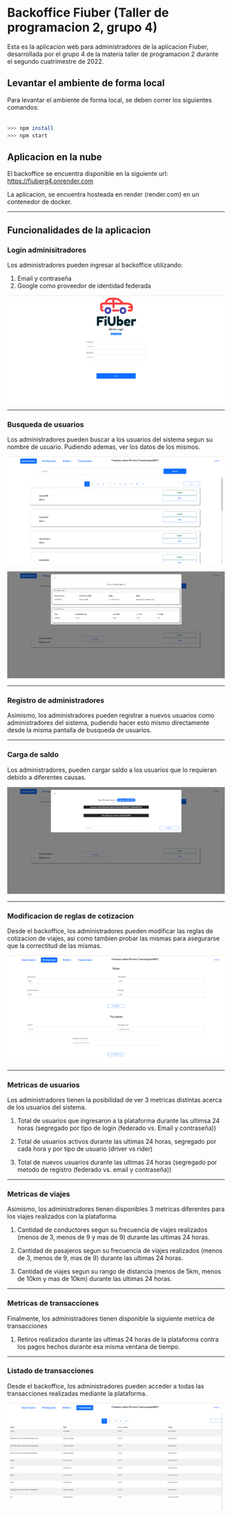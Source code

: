 # Backoffice Fiuber (Taller de programacion 2, grupo 4)

Esta es la aplicacion web para administradores de la aplicacion Fiuber, desarrollada por el grupo 4 de la materia taller de programacion 2 durante el segundo cuatrimestre de 2022.

## Levantar el ambiente de forma local

Para levantar el ambiente de forma local, se deben correr los siguientes comandos:

```bash

>>> npm install
>>> npm start

```

## Aplicacion en la nube

El backoffice se encuentra disponible en la siguiente url: https://fiuberg4.onrender.com

La aplicacion, se encuentra hosteada en render (render.com) en un contenedor de docker.

---

## Funcionalidades de la aplicacion


### Login adminisitradores

Los administradores pueden ingresar al backoffice utilizando:

1. Email y contraseña
2. Google como proveedor de identidad federada

![](./readmeImages/Screenshot%20from%202022-12-07%2014-58-59.png)

---

### Busqueda de usuarios

Los administradores pueden buscar a los usuarios del sistema segun su nombre de usuario. Pudiendo ademas, ver los datos de los mismos.

![](./readmeImages/Screenshot%20from%202022-12-07%2015-03-28.png)

![](./readmeImages/Screenshot%20from%202022-12-07%2015-05-25.png)

---

### Registro de administradores

Asimismo, los administradores pueden registrar a nuevos usuarios como administradores del sistema, pudiendo hacer esto mismo directamente desde la misma pantalla de busqueda de usuarios.

---

### Carga de saldo

Los administradores, pueden cargar saldo a los usuarios que lo requieran debido a diferentes causas.

![](./readmeImages/Screenshot%20from%202022-12-07%2015-08-44.png)

---

### Modificacion de reglas de cotizacion

Desde el backoffice, los administradores pueden modificar las reglas de cotizacion de viajes, asi como tambien probar las mismas para asegurarse que la correctitud de las mismas.

![](./readmeImages/Screenshot%20from%202022-12-07%2015-11-16.png)

---

### Metricas de usuarios

Los administradores tienen la posibilidad de ver 3 metricas distintas acerca de los usuarios del sistema.

1. Total de usuarios que ingresaron a la plataforma durante las ultimsa 24 horas (segregado por tipo de login (federado vs. Email y contraseña))

2. Total de usuarios activos durante las ultimas 24 horas, segregado por cada hora y por tipo de usuario (driver vs rider)

3. Total de nuevos usuarios durante las ultimas 24 horas (segregado por metodo de registro (federado vs. email y contraseña))

---

### Metricas de viajes

Asimismo, los administradores tienen disponibles 3 metricas diferentes para los viajes realizados con la plataforma.

1. Cantidad de conductores segun su frecuencia de viajes realizados (menos de 3, menos de 9 y mas de 9) durante las ultimas 24 horas.

2. Cantidad de pasajeros segun su frecuencia de viajes realizados (menos de 3, menos de 9, mas de 9) durante las ultimas 24 horas.

3. Cantidad de viajes segun su rango de distancia (menos de 5km, menos de 10km y mas de 10km) durante las ultimas 24 horas.

---

### Metricas de transacciones

Finalmente, los administradores tienen disponible la siguiente metrica de transacciones

1. Retiros realizados durante las ultimas 24 horas de la plataforma contra los pagos hechos durante esa misma ventana de tiempo.

---

### Listado de transacciones

Desde el backoffice, los administradores pueden acceder a todas las transacciones realizadas mediante la plataforma. 

![](./readmeImages/Screenshot%20from%202022-12-07%2015-19-06.png)